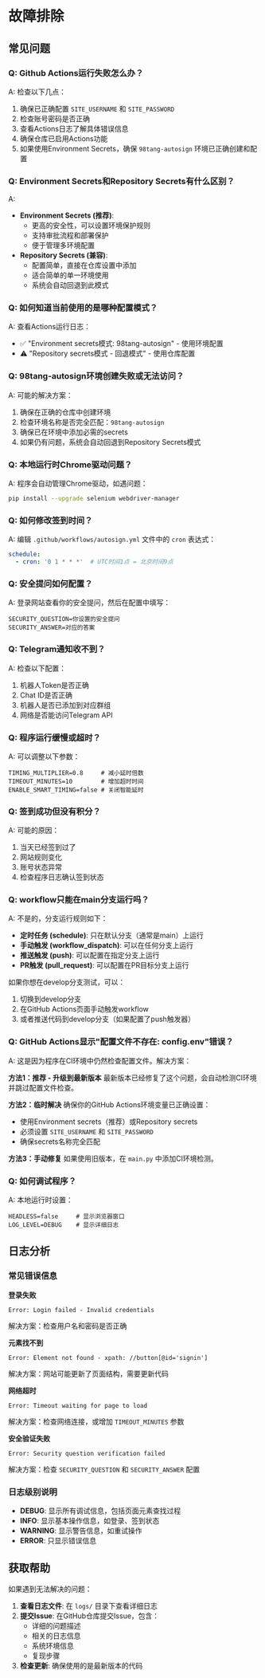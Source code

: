 # 故障排除

## 常见问题

### Q: Github Actions运行失败怎么办？
A: 检查以下几点：
1. 确保已正确配置 `SITE_USERNAME` 和 `SITE_PASSWORD`
2. 检查账号密码是否正确
3. 查看Actions日志了解具体错误信息
4. 确保仓库已启用Actions功能
5. 如果使用Environment Secrets，确保 `98tang-autosign` 环境已正确创建和配置

### Q: Environment Secrets和Repository Secrets有什么区别？
A: 
- **Environment Secrets (推荐)**: 
  - 更高的安全性，可以设置环境保护规则
  - 支持审批流程和部署保护
  - 便于管理多环境配置
- **Repository Secrets (兼容)**:
  - 配置简单，直接在仓库设置中添加
  - 适合简单的单一环境使用
  - 系统会自动回退到此模式

### Q: 如何知道当前使用的是哪种配置模式？
A: 查看Actions运行日志：
- ✅ "Environment secrets模式: 98tang-autosign" - 使用环境配置
- ⚠️ "Repository secrets模式 - 回退模式" - 使用仓库配置

### Q: 98tang-autosign环境创建失败或无法访问？
A: 可能的解决方案：
1. 确保在正确的仓库中创建环境
2. 检查环境名称是否完全匹配：`98tang-autosign`
3. 确保已在环境中添加必需的secrets
4. 如果仍有问题，系统会自动回退到Repository Secrets模式

### Q: 本地运行时Chrome驱动问题？
A: 程序会自动管理Chrome驱动，如遇问题：
```bash
pip install --upgrade selenium webdriver-manager
```

### Q: 如何修改签到时间？
A: 编辑 `.github/workflows/autosign.yml` 文件中的 `cron` 表达式：
```yaml
schedule:
  - cron: '0 1 * * *'  # UTC时间1点 = 北京时间9点
```

### Q: 安全提问如何配置？
A: 登录网站查看你的安全提问，然后在配置中填写：
```env
SECURITY_QUESTION=你设置的安全提问
SECURITY_ANSWER=对应的答案
```

### Q: Telegram通知收不到？
A: 检查以下配置：
1. 机器人Token是否正确
2. Chat ID是否正确
3. 机器人是否已添加到对应群组
4. 网络是否能访问Telegram API

### Q: 程序运行缓慢或超时？
A: 可以调整以下参数：
```env
TIMING_MULTIPLIER=0.8     # 减小延时倍数
TIMEOUT_MINUTES=10        # 增加超时时间
ENABLE_SMART_TIMING=false # 关闭智能延时
```

### Q: 签到成功但没有积分？
A: 可能的原因：
1. 当天已经签到过了
2. 网站规则变化
3. 账号状态异常
4. 检查程序日志确认签到状态

### Q: workflow只能在main分支运行吗？
A: 不是的，分支运行规则如下：
- **定时任务 (schedule)**: 只在默认分支（通常是main）上运行
- **手动触发 (workflow_dispatch)**: 可以在任何分支上运行
- **推送触发 (push)**: 可以配置在指定分支上运行
- **PR触发 (pull_request)**: 可以配置在PR目标分支上运行

如果你想在develop分支测试，可以：
1. 切换到develop分支
2. 在GitHub Actions页面手动触发workflow
3. 或者推送代码到develop分支（如果配置了push触发器）

### Q: GitHub Actions显示"配置文件不存在: config.env"错误？
A: 这是因为程序在CI环境中仍然检查配置文件。解决方案：

**方法1：推荐 - 升级到最新版本**
最新版本已经修复了这个问题，会自动检测CI环境并跳过配置文件检查。

**方法2：临时解决**
确保你的GitHub Actions环境变量已正确设置：
- 使用Environment secrets（推荐）或Repository secrets
- 必须设置 `SITE_USERNAME` 和 `SITE_PASSWORD`
- 确保secrets名称完全匹配

**方法3：手动修复**
如果使用旧版本，在 `main.py` 中添加CI环境检测。

### Q: 如何调试程序？
A: 本地运行时设置：
```env
HEADLESS=false     # 显示浏览器窗口
LOG_LEVEL=DEBUG    # 显示详细日志
```

## 日志分析

### 常见错误信息

**登录失败**
```
Error: Login failed - Invalid credentials
```
解决方案：检查用户名和密码是否正确

**元素找不到**
```
Error: Element not found - xpath: //button[@id='signin']
```
解决方案：网站可能更新了页面结构，需要更新代码

**网络超时**
```
Error: Timeout waiting for page to load
```
解决方案：检查网络连接，或增加 `TIMEOUT_MINUTES` 参数

**安全验证失败**
```
Error: Security question verification failed
```
解决方案：检查 `SECURITY_QUESTION` 和 `SECURITY_ANSWER` 配置

### 日志级别说明

- **DEBUG**: 显示所有调试信息，包括页面元素查找过程
- **INFO**: 显示基本操作信息，如登录、签到状态
- **WARNING**: 显示警告信息，如重试操作
- **ERROR**: 只显示错误信息

## 获取帮助

如果遇到无法解决的问题：

1. **查看日志文件**: 在 `logs/` 目录下查看详细日志
2. **提交Issue**: 在GitHub仓库提交Issue，包含：
   - 详细的问题描述
   - 相关的日志信息
   - 系统环境信息
   - 复现步骤
3. **检查更新**: 确保使用的是最新版本的代码
